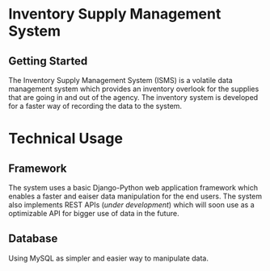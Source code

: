 # Inventory Supply Management System

## Getting Started
The Inventory Supply Management System (ISMS) is a volatile data management system which provides an inventory overlook for the supplies that are going in and out of the agency. The inventory system is developed for a faster way of recording the data to the system.

# Technical Usage

## Framework
The system uses a basic Django-Python web application framework which enables a faster and eaiser data manipulation for the end users. The system also implements REST APIs (*under development*) which will soon use as a optimizable API for bigger use of data in the future.

## Database
Using MySQL as simpler and easier way to manipulate data.

